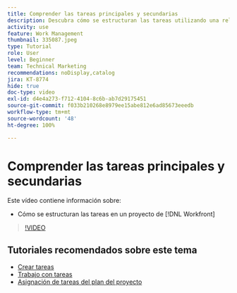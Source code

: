 ```yaml
---
title: Comprender las tareas principales y secundarias
description: Descubra cómo se estructuran las tareas utilizando una relación principal secundaria en un proyecto de Workfront.
activity: use
feature: Work Management
thumbnail: 335087.jpeg
type: Tutorial
role: User
level: Beginner
team: Technical Marketing
recommendations: noDisplay,catalog
jira: KT-8774
hide: true
doc-type: video
exl-id: d4e4a273-f712-4104-8c6b-ab7d29175451
source-git-commit: f033b210268e8979ee15abe812e6ad85673eeedb
workflow-type: tm+mt
source-wordcount: '48'
ht-degree: 100%

---
```


# Comprender las tareas principales y secundarias

Este vídeo contiene información sobre:

* Cómo se estructuran las tareas en un proyecto de [!DNL Workfront]

>[!VIDEO](https://video.tv.adobe.com/v/335087/?quality=12&learn=on)

## Tutoriales recomendados sobre este tema

* [Crear tareas](/help/manage-work/tasks/how-to-create-tasks.md)
* [Trabajo con tareas](/help/manage-work/tasks/work-with-tasks.md)
* [Asignación de tareas del plan del proyecto](/help/manage-work/tasks/assign-tasks-from-the-project-plan.md)
